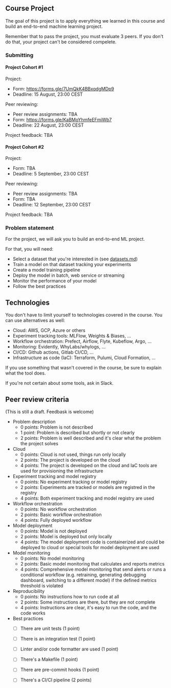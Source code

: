 ## Course Project

The goal of this project is to apply everything we learned
in this course and build an end-to-end machine learning project.

Remember that to pass the project, you must evaluate 3 peers. If you don't do that, your project can't be considered compelete.  


### Submitting 

#### Project Cohort #1

Project:

* Form: https://forms.gle/7UmQkK4BBxqdgMDp9
* Deadline: 15 August, 23:00 CEST

Peer reviewing:

* Peer review assignments: TBA
* Form: https://forms.gle/KaBMoYhmfeEFmiWb7
* Deadline: 22 August, 23:00 CEST

Project feedback: TBA


#### Project Cohort #2

Project:

* Form: TBA
* Deadline: 5 September, 23:00 CEST

Peer reviewing:

* Peer review assignments: TBA
* Form: TBA
* Deadline: 12 September, 23:00 CEST

Project feedback: TBA


### Problem statement

For the project, we will ask you to build an end-to-end ML project. 

For that, you will need:

* Select a dataset that you're interested in (see [datasets.md](https://github.com/DataTalksClub/data-engineering-zoomcamp/blob/main/week_7_project/datasets.md))
* Train a model on that dataset tracking your experiments
* Create a model training pipeline
* Deploy the model in batch, web service or streaming
* Monitor the performance of your model
* Follow the best practices 


## Technologies 

You don't have to limit yourself to technologies covered in the course. You can use alternatives as well:

* Cloud: AWS, GCP, Azure or others
* Experiment tracking tools: MLFlow, Weights & Biases, ... 
* Workflow orchestration: Prefect, Airflow, Flyte, Kubeflow, Argo, ...
* Monitoring: Evidently, WhyLabs/whylogs, ...
* CI/CD: Github actions, Gitlab CI/CD, ...
* Infrastructure as code (IaC): Terraform, Pulumi, Cloud Formation, ...

If you use something that wasn't covered in the course, 
be sure to explain what the tool does.

If you're not certain about some tools, ask in Slack.


## Peer review criteria

(This is still a draft. Feedbask is welcome)

* Problem description
    * 0 points: Problem is not described
    * 1 point: Problem is described but shortly or not clearly 
    * 2 points: Problem is well described and it's clear what the problem the project solves
* Cloud
    * 0 points: Cloud is not used, things run only locally
    * 2 points: The project is developed on the cloud
    * 4 points: The project is developed on the cloud and IaC tools are used for provisioning the infrastructure
* Experiment tracking and model registry
    * 0 points: No experiment tracking or model registry
    * 2 points: Experiments are tracked or models are registred in the registry
    * 4 points: Both experiment tracking and model registry are used
* Workflow orchestration
    * 0 points: No workflow orchestration
    * 2 points: Basic workflow orchestration
    * 4 points: Fully deployed workflow 
* Model deployment
    * 0 points: Model is not deployed
    * 2 points: Model is deployed but only locally
    * 4 points: The model deployment code is containerized and could be deployed to cloud or special tools for model deployment are used
* Model monitoring
    * 0 points: No model monitoring
    * 2 points: Basic model monitoring that calculates and reports metrics
    * 4 points: Comprehensive model monitoring that send alerts or runs a conditional workflow (e.g. retraining, generating debugging dashboard, switching to a different model) if the defined metrics threshold is violated
* Reproducibility
    * 0 points: No instructions how to run code at all
    * 2 points: Some instructions are there, but they are not complete
    * 4 points: Instructions are clear, it's easy to run the code, and the code works
* Best practices
    * [ ] There are unit tests (1 point)
    * [ ] There is an integration test (1 point)
    * [ ] Linter and/or code formatter are used (1 point)
    * [ ] There's a Makefile (1 point)
    * [ ] There are pre-commit hooks (1 point)
    * [ ] There's a CI/CI pipeline (2 points)



